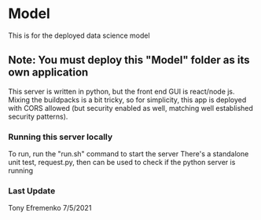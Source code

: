 # Model
This is for the deployed data science model
## Note:  You must deploy this "Model" folder as its own application
This server is written in python, but the front end GUI is react/node js.  Mixing the buildpacks is a bit tricky, so for simplicity, this app is deployed with CORS allowed (but security enabled as well, matching well established security patterns).  
### Running this server locally
 To run, run the "run.sh" command to start the server
 There's a standalone unit test, request.py, then can be used to check if the python server is running
 

### Last Update 
Tony Efremenko 7/5/2021